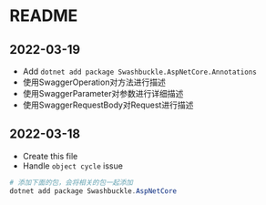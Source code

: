 ﻿# README

## 2022-03-19

- Add `dotnet add package Swashbuckle.AspNetCore.Annotations`
- 使用SwaggerOperation对方法进行描述
- 使用SwaggerParameter对参数进行详细描述
- 使用SwaggerRequestBody对Request进行描述

## 2022-03-18

- Create this file
- Handle `object cycle` issue

```powershell
# 添加下面的包，会将相关的包一起添加
dotnet add package Swashbuckle.AspNetCore
```